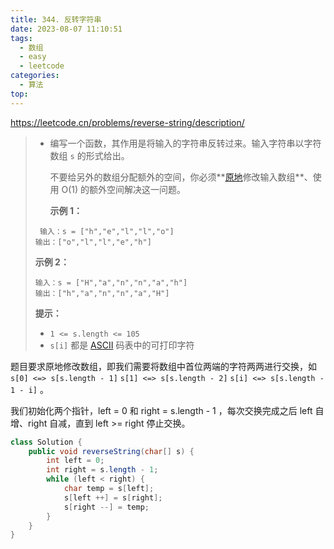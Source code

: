 ```yaml
---
title: 344. 反转字符串
date: 2023-08-07 11:10:51
tags:
  - 数组
  - easy
  - leetcode
categories:
  - 算法
top:
---
```


https://leetcode.cn/problems/reverse-string/description/

<!-- more -->

> - 编写一个函数，其作用是将输入的字符串反转过来。输入字符串以字符数组 `s` 的形式给出。
>
>    不要给另外的数组分配额外的空间，你必须**[原地](https://baike.baidu.com/item/原地算法)修改输入数组**、使用 O(1) 的额外空间解决这一问题。
>
>    
>
>   **示例 1：**
> 
>  ```
>   输入：s = ["h","e","l","l","o"]
>  输出：["o","l","l","e","h"]
>   ```
>
>   **示例 2：**
> 
>   ```
>   输入：s = ["H","a","n","n","a","h"]
>   输出：["h","a","n","n","a","H"]
>   ```
> 
>    
>
>    **提示：**
>
>   - `1 <= s.length <= 105`
>   - `s[i]` 都是 [ASCII](https://baike.baidu.com/item/ASCII) 码表中的可打印字符

题目要求原地修改数组，即我们需要将数组中首位两端的字符两两进行交换，如 `s[0] <=> s[s.length - 1]` `s[1] <=> s[s.length - 2]` `s[i] <=> s[s.length - 1 - i]` 。

我们初始化两个指针，left = 0 和 right = s.length - 1 ，每次交换完成之后 left 自增、right 自减，直到 left >= right 停止交换。

```java
class Solution {
    public void reverseString(char[] s) {
        int left = 0;
        int right = s.length - 1;
        while (left < right) {
            char temp = s[left];
            s[left ++] = s[right];
            s[right --] = temp;
        }
    }
}
```

